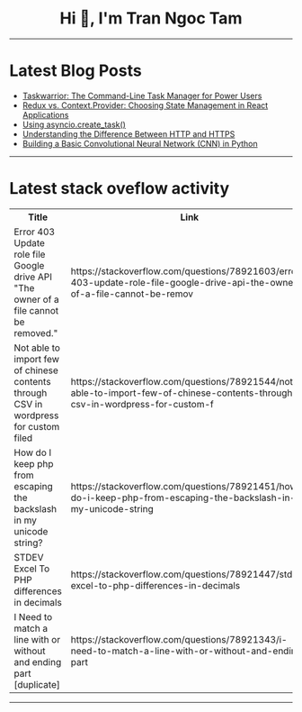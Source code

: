 <h1 align="center">Hi 👋, I'm Tran Ngoc Tam</h1>

---

# Latest Blog Posts 
<!-- BLOG-POST-LIST:START -->
- [Taskwarrior: The Command-Line Task Manager for Power Users](https://dev.to/stan8086/taskwarrior-the-command-line-task-manager-for-power-users-40ij)
- [Redux vs. Context.Provider: Choosing State Management in React Applications](https://dev.to/dosht/redux-vs-contextprovider-choosing-state-management-in-react-applications-6bm)
- [Using asyncio.create_task&lpar;&rpar;](https://dev.to/zeyrarararara/using-asynciocreatetask-4511)
- [Understanding the Difference Between HTTP and HTTPS](https://dev.to/bizmaven-devworld-organization/understanding-the-difference-between-http-and-https-3hp9)
- [Building a Basic Convolutional Neural Network &lpar;CNN&rpar; in Python](https://dev.to/abhinowww/building-a-basic-convolutional-neural-network-cnn-in-python-3bab)
<!-- BLOG-POST-LIST:END -->

---

# Latest stack oveflow activity
<table>
  <tr><th>Title</th><th>Link</th></tr>
  <!-- STACKOVERFLOW:START --><tr><td>Error 403 Update role file Google drive API &quot;The owner of a file cannot be removed.&quot;</td><td>https://stackoverflow.com/questions/78921603/error-403-update-role-file-google-drive-api-the-owner-of-a-file-cannot-be-remov</td></tr><tr><td>Not able to import few of chinese contents through CSV in wordpress for custom filed</td><td>https://stackoverflow.com/questions/78921544/not-able-to-import-few-of-chinese-contents-through-csv-in-wordpress-for-custom-f</td></tr><tr><td>How do I keep php from escaping the backslash in my unicode string?</td><td>https://stackoverflow.com/questions/78921451/how-do-i-keep-php-from-escaping-the-backslash-in-my-unicode-string</td></tr><tr><td>STDEV Excel To PHP differences in decimals</td><td>https://stackoverflow.com/questions/78921447/stdev-excel-to-php-differences-in-decimals</td></tr><tr><td>I Need to match a line with or without and ending part [duplicate]</td><td>https://stackoverflow.com/questions/78921343/i-need-to-match-a-line-with-or-without-and-ending-part</td></tr><!-- STACKOVERFLOW:END -->
</table>

---



